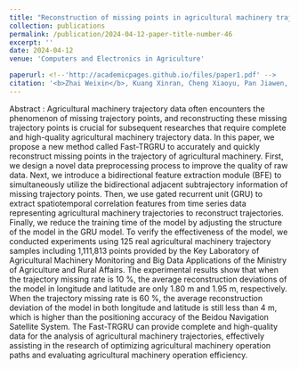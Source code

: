 ```yaml
---
title: "Reconstruction of missing points in agricultural machinery trajectory based on bidirectional adjacent information"
collection: publications
permalink: /publication/2024-04-12-paper-title-number-46
excerpt: ''
date: 2024-04-12
venue: 'Computers and Electronics in Agriculture'

paperurl: <!--'http://academicpages.github.io/files/paper1.pdf' -->
citation: '<b>Zhai Weixin</b>, Kuang Xinran, Cheng Xiaoyu, Pan Jiawen, Wu Caicong. Reconstruction of missing points in agricultural machinery trajectory based on bidirectional adjacent information. <i>Computers and Electronics in Agriculture</i>, Volume 220, 2024, 108920.'
---
```




<!--This paper is about the number 1. The number 2 is left for future work.-->
Abstract : Agricultural machinery trajectory data often encounters the phenomenon of missing trajectory points, and reconstructing these missing trajectory points is crucial for subsequent researches that require complete and high-quality agricultural machinery trajectory data. In this paper, we propose a new method called Fast-TRGRU to accurately and quickly reconstruct missing points in the trajectory of agricultural machinery. First, we design a novel data preprocessing process to improve the quality of raw data. Next, we introduce a bidirectional feature extraction module (BFE) to simultaneously utilize the bidirectional adjacent subtrajectory information of missing trajectory points. Then, we use gated recurrent unit (GRU) to extract spatiotemporal correlation features from time series data representing agricultural machinery trajectories to reconstruct trajectories. Finally, we reduce the training time of the model by adjusting the structure of the model in the GRU model. To verify the effectiveness of the model, we conducted experiments using 125 real agricultural machinery trajectory samples including 1,111,813 points provided by the Key Laboratory of Agricultural Machinery Monitoring and Big Data Applications of the Ministry of Agriculture and Rural Affairs. The experimental results show that when the trajectory missing rate is 10 %, the average reconstruction deviations of the model in longitude and latitude are only 1.80 m and 1.95 m, respectively. When the trajectory missing rate is 60 %, the average reconstruction deviation of the model in both longitude and latitude is still less than 4 m, which is higher than the positioning accuracy of the Beidou Navigation Satellite System. The Fast-TRGRU can provide complete and high-quality data for the analysis of agricultural machinery trajectories, effectively assisting in the research of optimizing agricultural machinery operation paths and evaluating agricultural machinery operation efficiency.

<!--[Download paper here](http://academicpages.github.io/files/paper1.pdf)-->

<!--Recommended citation: Zhai W, Cheng C. Vagueness in spatial data: A grid-coding approach[C]. proceedings of the 2014 IEEE Geoscience and Remote Sensing Symposium, 2014. IEEE.-->
